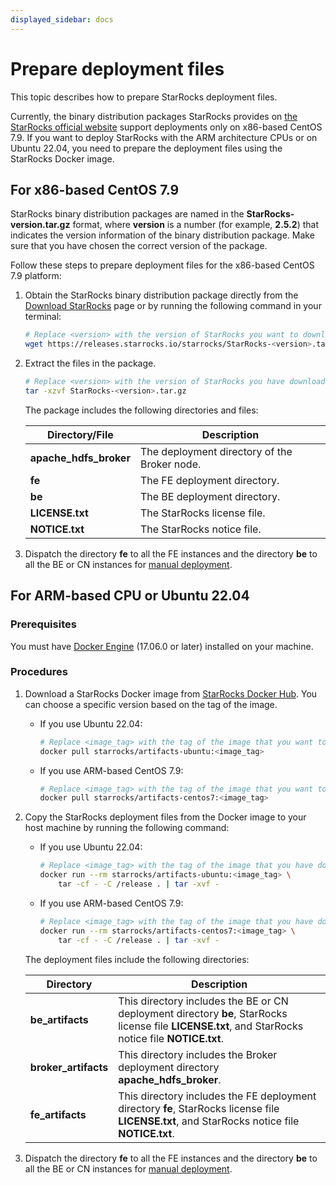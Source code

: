 ```yaml
---
displayed_sidebar: docs
---
```


# Prepare deployment files

This topic describes how to prepare StarRocks deployment files.

Currently, the binary distribution packages StarRocks provides on [the StarRocks official website](https://www.starrocks.io/download/community) support deployments only on x86-based CentOS 7.9. If you want to deploy StarRocks with the ARM architecture CPUs or on Ubuntu 22.04, you need to prepare the deployment files using the StarRocks Docker image.

## For x86-based CentOS 7.9

StarRocks binary distribution packages are named in the **StarRocks-version.tar.gz** format, where **version** is a number (for example, **2.5.2**) that indicates the version information of the binary distribution package. Make sure that you have chosen the correct version of the package.

Follow these steps to prepare deployment files for the x86-based CentOS 7.9 platform:

1. Obtain the StarRocks binary distribution package directly from the [Download StarRocks](https://www.starrocks.io/download/community) page or by running the following command in your terminal:

   ```Bash
   # Replace <version> with the version of StarRocks you want to download, for example, 2.5.2.
   wget https://releases.starrocks.io/starrocks/StarRocks-<version>.tar.gz
   ```

2. Extract the files in the package.

   ```Bash
   # Replace <version> with the version of StarRocks you have downloaded.
   tar -xzvf StarRocks-<version>.tar.gz
   ```

   The package includes the following directories and files:

   | **Directory/File**     | **Description**                              |
   | ---------------------- | -------------------------------------------- |
   | **apache_hdfs_broker** | The deployment directory of the Broker node. |
   | **fe**                 | The FE deployment directory.                 |
   | **be**                 | The BE deployment directory.                 |
   | **LICENSE.txt**        | The StarRocks license file.                  |
   | **NOTICE.txt**         | The StarRocks notice file.                   |

3. Dispatch the directory **fe** to all the FE instances and the directory **be** to all the BE or CN instances for [manual deployment](../deployment/deploy_manually.md).

## For ARM-based CPU or Ubuntu 22.04

### Prerequisites

You must have [Docker Engine](https://docs.docker.com/engine/install/) (17.06.0 or later) installed on your machine.

### Procedures

1. Download a StarRocks Docker image from [StarRocks Docker Hub](https://hub.docker.com/r/starrocks/artifacts-ubuntu/tags). You can choose a specific version based on the tag of the image.

   - If you use Ubuntu 22.04:

     ```Bash
     # Replace <image_tag> with the tag of the image that you want to download, for example, 2.5.4.
     docker pull starrocks/artifacts-ubuntu:<image_tag>
     ```

   - If you use ARM-based CentOS 7.9:

     ```Bash
     # Replace <image_tag> with the tag of the image that you want to download, for example, 2.5.4.
     docker pull starrocks/artifacts-centos7:<image_tag>
     ```

2. Copy the StarRocks deployment files from the Docker image to your host machine by running the following command:

   - If you use Ubuntu 22.04:

     ```Bash
     # Replace <image_tag> with the tag of the image that you have downloaded, for example, 2.5.4.
     docker run --rm starrocks/artifacts-ubuntu:<image_tag> \
         tar -cf - -C /release . | tar -xvf -
     ```

   - If you use ARM-based CentOS 7.9:

     ```Bash
     # Replace <image_tag> with the tag of the image that you have downloaded, for example, 2.5.4.
     docker run --rm starrocks/artifacts-centos7:<image_tag> \
         tar -cf - -C /release . | tar -xvf -
     ```

   The deployment files include the following directories:

   | **Directory**        | **Description**                                              |
   | -------------------- | ------------------------------------------------------------ |
   | **be_artifacts**     | This directory includes the BE or CN deployment directory **be**, StarRocks license file **LICENSE.txt**, and StarRocks notice file **NOTICE.txt**. |
   | **broker_artifacts** | This directory includes the Broker deployment directory **apache_hdfs_broker**. |
   | **fe_artifacts**     | This directory includes the FE deployment directory **fe**, StarRocks license file **LICENSE.txt**, and StarRocks notice file **NOTICE.txt**. |

3. Dispatch the directory **fe** to all the FE instances and the directory **be** to all the BE or CN instances for [manual deployment](../deployment/deploy_manually.md).
